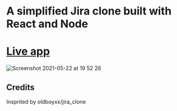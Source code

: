 # A simplified Jira clone built with React and Node
# <a href="https://jira-pedjadavidovic.netlify.app"> Live app</a>
![Screenshot 2021-05-22 at 19 52 26](https://user-images.githubusercontent.com/19806327/119236729-4b8d1800-bb39-11eb-9fb5-fd8b4585a8db.png)

## Credits 
Insprited by oldboyxx/jira_clone
